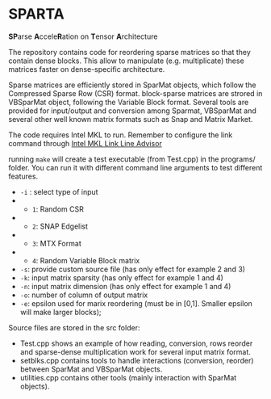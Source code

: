 # SPARTA
**SP**arse **A**ccele**R**ation on **T**ensor **A**rchitecture

The repository contains code for reordering sparse matrices so that they contain dense blocks. This allow to manipulate (e.g. multiplicate) these matrices faster on dense-specific architecture. 

Sparse matrices are efficiently stored in SparMat objects, which follow the Compressed Sparse Row (CSR) format. block-sparse matrices are strored in VBSparMat object, following the Variable Block format. Several tools are provided for input/output and conversion among Sparmat, VBSparMat and several other well known matrix formats such as Snap and Matrix Market.

The code requires Intel MKL to run.  Remember to configure the link command through
[Intel MKL Link Line Advisor](https://software.intel.com/en-us/articles/intel-mkl-link-line-advisor/)

running `make` will create a test executable (from Test.cpp) in the programs/ folder. You can run it with different command line arguments to test different features.  

* `-i` : select type of input
* *  `1`: Random CSR
* *  `2`: SNAP Edgelist
* *  `3`: MTX Format
* *  `4`: Random Variable Block matrix
* `-s`: provide custom source file (has only effect for example 2 and 3)
* `-k`: input matrix sparsity (has only effect for example 1 and 4)
* `-n`: input matrix dimension (has only effect for example 1 and 4)
* `-o`: number of column of output matrix
* `-e`: epsilon used for marix reordering (must be in [0,1]. Smaller epsilon will make larger blocks);  


Source files are stored in the src folder:
* Test.cpp shows an example of how reading, conversion, rows reorder and sparse-dense multiplication work for several input matrix format.
* setblks.cpp contains tools to handle interactions (conversion, reorder) between SparMat and VBSparMat objects.
* utilities.cpp contains other tools (mainly interaction with SparMat objects). 

